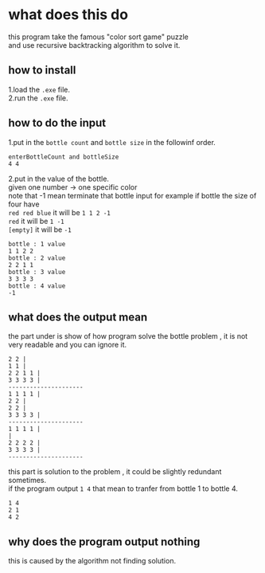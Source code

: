 # what does this do  

this program take the famous "color sort game" puzzle  
and use recursive backtracking algorithm to solve it.  
  
## how to install  

1.load the `.exe` file.  
2.run the `.exe` file.  

## how to do the input  

1.put in the `bottle count` and `bottle size` in the followinf order.  

```
enterBottleCount and bottleSize
4 4
```
2.put in the value of the bottle.  
  given one number -> one specific color  
  note that -1 mean terminate that bottle input for example if bottle the size of four have  
  `red red blue` it will be `1 1 2 -1`  
  `red`          it will be `1 -1`  
  `[empty]`      it will be `-1`  
```
bottle : 1 value
1 1 2 2
bottle : 2 value
2 2 1 1
bottle : 3 value
3 3 3 3
bottle : 4 value
-1
```

## what does the output mean  

the part under is show of how program solve the bottle problem , it is not very readable and you can ignore it.  
```
2 2 |
1 1 |
2 2 1 1 |
3 3 3 3 |
---------------------
1 1 1 1 |
2 2 |
2 2 |
3 3 3 3 |
---------------------
1 1 1 1 |
|
2 2 2 2 |
3 3 3 3 |
---------------------
```
this part is solution to the problem , it could be slightly redundant sometimes.  
if the program output `1 4` that mean to tranfer from bottle 1 to bottle 4.  
```
1 4
2 1
4 2
```
## why does the program output nothing
this is caused by the algorithm not finding solution.  
